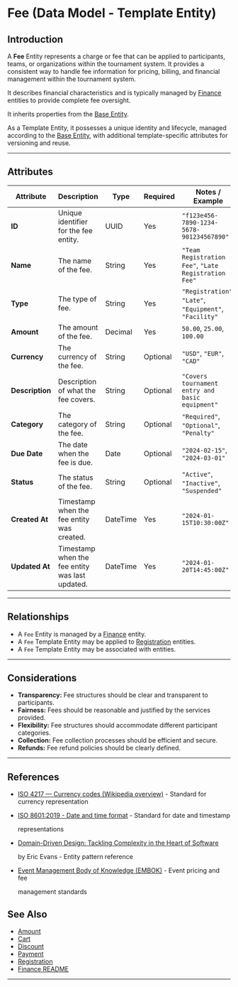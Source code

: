 # **Fee** (Data Model - Template Entity)

## **Introduction**

A **Fee** Entity represents a charge or fee that can be applied to participants, teams, or organizations within the
tournament system. It provides a consistent way to handle fee information for pricing, billing, and financial management
within the tournament system.

It describes financial characteristics and is typically managed by [Finance](../finance/finance.md)
entities to provide complete fee oversight.

It inherits properties from the [Base Entity](../foundation/base_entity.md).

As a Template Entity, it possesses a unique identity and lifecycle, managed according to the [Base Entity](../foundation/base_entity.md), with additional template-specific attributes for versioning and reuse.

---

## **Attributes**

| Attribute       | Description                                     | Type     | Required | Notes / Example                                         |
| --------------- | ----------------------------------------------- | -------- | -------- | ------------------------------------------------------- |
| **ID**          | Unique identifier for the fee entity.           | UUID     | Yes      | `"f123e456-7890-1234-5678-901234567890"`                |
| **Name**        | The name of the fee.                            | String   | Yes      | `"Team Registration Fee"`, `"Late Registration Fee"`    |
| **Type**        | The type of fee.                                | String   | Yes      | `"Registration"`, `"Late"`, `"Equipment"`, `"Facility"` |
| **Amount**      | The amount of the fee.                          | Decimal  | Yes      | `50.00`, `25.00`, `100.00`                              |
| **Currency**    | The currency of the fee.                        | String   | Optional | `"USD"`, `"EUR"`, `"CAD"`                               |
| **Description** | Description of what the fee covers.             | String   | Optional | `"Covers tournament entry and basic equipment"`         |
| **Category**    | The category of the fee.                        | String   | Optional | `"Required"`, `"Optional"`, `"Penalty"`                 |
| **Due Date**    | The date when the fee is due.                   | Date     | Optional | `"2024-02-15"`, `"2024-03-01"`                          |
| **Status**      | The status of the fee.                          | String   | Optional | `"Active"`, `"Inactive"`, `"Suspended"`                 |
| **Created At**  | Timestamp when the fee entity was created.      | DateTime | Yes      | `"2024-01-15T10:30:00Z"`                                |
| **Updated At**  | Timestamp when the fee entity was last updated. | DateTime | Yes      | `"2024-01-20T14:45:00Z"`                                |

---

## **Relationships**

- A `Fee` Entity is managed by a [Finance](../finance/finance.md) entity.
- A `Fee` Template Entity may be applied to [Registration](../registration/registration.md) entities.
- A `Fee` Template Entity may be associated with entities.

---

## **Considerations**

- **Transparency:** Fee structures should be clear and transparent to participants.
- **Fairness:** Fees should be reasonable and justified by the services provided.
- **Flexibility:** Fee structures should accommodate different participant categories.
- **Collection:** Fee collection processes should be efficient and secure.
- **Refunds:** Fee refund policies should be clearly defined.

---

## References

- [ISO 4217 — Currency codes (Wikipedia overview)](https://en.wikipedia.org/wiki/ISO_4217) - Standard for currency representation
- [ISO 8601:2019 - Date and time format](https://www.iso.org/standard/70907.html) - Standard for date and timestamp

  representations

- [Domain-Driven Design: Tackling Complexity in the Heart of Software](https://www.amazon.com/Domain-Driven-Design-Tackling-Complexity-Software/dp/0321125215)

  by Eric Evans - Entity pattern reference

- [Event Management Body of Knowledge (EMBOK)](https://www.embok.org/index.php/embok-model) - Event pricing and fee

  management standards

## See Also

- [Amount](../finance/amount.md)
- [Cart](../finance/cart.md)
- [Discount](../finance/discount.md)
- [Payment](../finance/payment.md)
- [Registration](../registration/registration.md)
- [Finance README](../finance/README.md)

---
